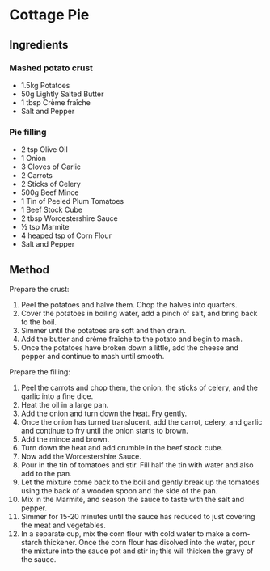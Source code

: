 Cottage Pie
===========

Ingredients
-----------

### Mashed potato crust

* 1.5kg Potatoes
* 50g Lightly Salted Butter
* 1 tbsp Crème fraîche
* Salt and Pepper

### Pie filling

* 2 tsp Olive Oil
* 1 Onion
* 3 Cloves of Garlic
* 2 Carrots
* 2 Sticks of Celery
* 500g Beef Mince
* 1 Tin of Peeled Plum Tomatoes
* 1 Beef Stock Cube
* 2 tbsp Worcestershire Sauce
* ½ tsp Marmite
* 4 heaped tsp of Corn Flour
* Salt and Pepper

Method
------

Prepare the crust:

1. Peel the potatoes and halve them. Chop the halves into quarters.
1. Cover the potatoes in boiling water, add a pinch of salt, and bring back to the boil.
1. Simmer until the potatoes are soft and then drain.
1. Add the butter and crème fraîche to the potato and begin to mash.
1. Once the potatoes have broken down a little, add the cheese and pepper and continue to mash until smooth.

Prepare the filling:

1. Peel the carrots and chop them, the onion, the sticks of celery, and the garlic into a fine dice.
1. Heat the oil in a large pan.
1. Add the onion and turn down the heat. Fry gently.
1. Once the onion has turned translucent, add the carrot, celery, and garlic and continue to fry until the onion starts to brown.
1. Add the mince and brown.
1. Turn down the heat and add crumble in the beef stock cube.
1. Now add the Worcestershire Sauce.
1. Pour in the tin of tomatoes and stir. Fill half the tin with water and also add to the pan.
1. Let the mixture come back to the boil and gently break up the tomatoes using the back of a wooden spoon and the side of the pan.
1. Mix in the Marmite, and season the sauce to taste with the salt and pepper.
1. Simmer for 15-20 minutes until the sauce has reduced to just covering the meat and vegetables.
1. In a separate cup, mix the corn flour with cold water to make a corn-starch thickener. Once the corn flour has disolved into the water, pour the mixture into the sauce pot and stir in; this will thicken the gravy of the sauce.
